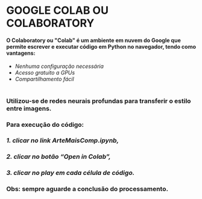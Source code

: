 #  **GOOGLE COLAB OU COLABORATORY**
####	 O Colaboratory ou "Colab" é um ambiente em nuvem do Google  que permite escrever e executar código em Python no navegador, tendo como vantagens:
 
 -  *Nenhuma configuração necessária*
 -  *Acesso gratuito a GPUs*
 - *Compartilhamento fácil*
#
###	Utilizou-se de redes neurais profundas para transferir o estilo entre imagens. 
###	Para execução do código: 
### *1. clicar no link ArteMaisComp.ipynb,* 
### *2. clicar no botão “Open in Colab”,* 
### *3. clicar no play em cada célula de código.*
### Obs: sempre aguarde a conclusão do processamento.


